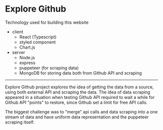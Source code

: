 # Explore Github 

Technology used for building this website

- client
  - React (Typescript)
  - styled component
  - Chart.js
- server
  - Node.js 
  - express
  - puppeteer (for scraping data)
  - MongoDB for storing data both from Github API and scraping

--- 

Explore Github project explores the idea of getting the data from a source, using both external API and scraping the data. The idea of data scraping appeared in a situation when testing Github API required to wait a while for Github API "points" to restore, since Github set a limit for free API calls.

The biggest challenge was to "merge" api calls and data scraping into a one stream of data and have uniform data representation and the puppeteer scraping itself.
